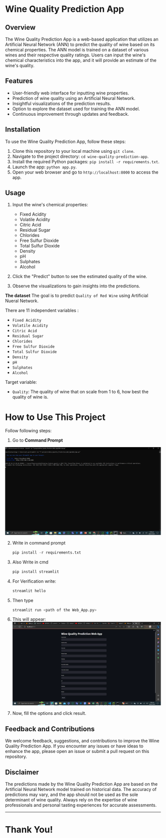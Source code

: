 # Wine Quality Prediction App

## Overview

The Wine Quality Prediction App is a web-based application that utilizes an Artificial Neural Network (ANN) to predict the quality of wine based on its chemical properties. The ANN model is trained on a dataset of various wines and their respective quality ratings. Users can input the wine's chemical characteristics into the app, and it will provide an estimate of the wine's quality.

## Features

- User-friendly web interface for inputting wine properties.
- Prediction of wine quality using an Artificial Neural Network.
- Insightful visualizations of the prediction results.
- Option to explore the dataset used for training the ANN model.
- Continuous improvement through updates and feedback.

## Installation

To use the Wine Quality Prediction App, follow these steps:

1. Clone this repository to your local machine using `git clone`.
2. Navigate to the project directory: `cd wine-quality-prediction-app`.
3. Install the required Python packages: `pip install -r requirements.txt`.
4. Launch the app: `python app.py`.
5. Open your web browser and go to `http://localhost:8000` to access the app.

## Usage

1. Input the wine's chemical properties:
   - Fixed Acidity
   - Volatile Acidity
   - Citric Acid
   - Residual Sugar
   - Chlorides
   - Free Sulfur Dioxide
   - Total Sulfur Dioxide
   - Density
   - pH
   - Sulphates
   - Alcohol

2. Click the "Predict" button to see the estimated quality of the wine.

3. Observe the visualizations to gain insights into the predictions.


**The dataset** The goal is to predict `Quality of Red Wine` using Artificial Nueral Network.

There are 11 independent variables :

   * `Fixed Acidity`
   * `Volatile Acidity`
   * `Citric Acid`
   * `Residual Sugar`
   * `Chlorides`
   * `Free Sulfur Dioxide`
   * `Total Sulfur Dioxide`
   * `Density`
   * `pH`
   * `Sulphates`
   * `Alcohol`

Target variable:
* `Quality`: The quality of wine that on scale from 1 to 6, how best the quality of wine is.

# How to Use This Project

Follow following steps:
1. Go to  **Command Prompt**

![Command Prompt Page](https://github.com/HamzaAR81/Wine_Quality_Prediction_Web_App/blob/d9c7ff43022af94aab98c5cb0cb31f63aed0dea8/template/image_2.png)

2. Write in command prompt
    ```python
    pip install -r requirements.txt

3. Also Write in cmd 
    ```python
    pip install streamlit

4. For Verification write:
    ```python
    streamlit hello

5. Then type
    ```python
    streamlit run <path of the Web_App.py>

6. This will appear:
 ![Home Page](https://github.com/HamzaAR81/Wine_Quality_Prediction_Web_App/blob/44070cbb9407e6c8ca8874aedcdf1e65cffca9b2/template/image%20_1.png)

8. Now, fill the options and click result.


## Feedback and Contributions

We welcome feedback, suggestions, and contributions to improve the Wine Quality Prediction App. If you encounter any issues or have ideas to enhance the app, please open an issue or submit a pull request on this repository.

## Disclaimer

The predictions made by the Wine Quality Prediction App are based on the Artificial Neural Network model trained on historical data. The accuracy of predictions may vary, and the app should not be used as the sole determinant of wine quality. Always rely on the expertise of wine professionals and personal tasting experiences for accurate assessments.

---

# Thank You!

